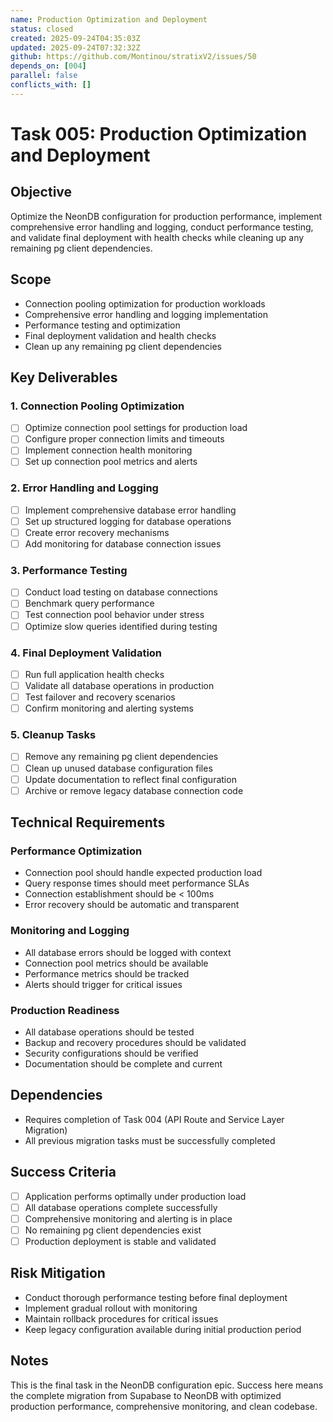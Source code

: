 ```yaml
---
name: Production Optimization and Deployment
status: closed
created: 2025-09-24T04:35:03Z
updated: 2025-09-24T07:32:32Z
github: https://github.com/Montinou/stratixV2/issues/50
depends_on: [004]
parallel: false
conflicts_with: []
---
```


# Task 005: Production Optimization and Deployment

## Objective
Optimize the NeonDB configuration for production performance, implement comprehensive error handling and logging, conduct performance testing, and validate final deployment with health checks while cleaning up any remaining pg client dependencies.

## Scope
- Connection pooling optimization for production workloads
- Comprehensive error handling and logging implementation
- Performance testing and optimization
- Final deployment validation and health checks
- Clean up any remaining pg client dependencies

## Key Deliverables

### 1. Connection Pooling Optimization
- [ ] Optimize connection pool settings for production load
- [ ] Configure proper connection limits and timeouts
- [ ] Implement connection health monitoring
- [ ] Set up connection pool metrics and alerts

### 2. Error Handling and Logging
- [ ] Implement comprehensive database error handling
- [ ] Set up structured logging for database operations
- [ ] Create error recovery mechanisms
- [ ] Add monitoring for database connection issues

### 3. Performance Testing
- [ ] Conduct load testing on database connections
- [ ] Benchmark query performance
- [ ] Test connection pool behavior under stress
- [ ] Optimize slow queries identified during testing

### 4. Final Deployment Validation
- [ ] Run full application health checks
- [ ] Validate all database operations in production
- [ ] Test failover and recovery scenarios
- [ ] Confirm monitoring and alerting systems

### 5. Cleanup Tasks
- [ ] Remove any remaining pg client dependencies
- [ ] Clean up unused database configuration files
- [ ] Update documentation to reflect final configuration
- [ ] Archive or remove legacy database connection code

## Technical Requirements

### Performance Optimization
- Connection pool should handle expected production load
- Query response times should meet performance SLAs
- Connection establishment should be < 100ms
- Error recovery should be automatic and transparent

### Monitoring and Logging
- All database errors should be logged with context
- Connection pool metrics should be available
- Performance metrics should be tracked
- Alerts should trigger for critical issues

### Production Readiness
- All database operations should be tested
- Backup and recovery procedures should be validated
- Security configurations should be verified
- Documentation should be complete and current

## Dependencies
- Requires completion of Task 004 (API Route and Service Layer Migration)
- All previous migration tasks must be successfully completed

## Success Criteria
- [ ] Application performs optimally under production load
- [ ] All database operations complete successfully
- [ ] Comprehensive monitoring and alerting is in place
- [ ] No remaining pg client dependencies exist
- [ ] Production deployment is stable and validated

## Risk Mitigation
- Conduct thorough performance testing before final deployment
- Implement gradual rollout with monitoring
- Maintain rollback procedures for critical issues
- Keep legacy configuration available during initial production period

## Notes
This is the final task in the NeonDB configuration epic. Success here means the complete migration from Supabase to NeonDB with optimized production performance, comprehensive monitoring, and clean codebase.
